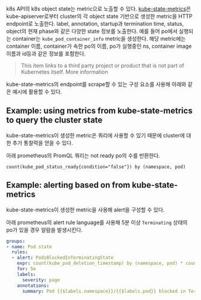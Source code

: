 k8s API의 k8s object state는 metric으로 노출할 수 있다. [kube-state-metrics](https://github.com/kubernetes/kube-state-metrics)은 kube-apiserver로부터 cluster의 각 object state 기반으로 생성한 metric을 HTTP endpoint로 노출한다. label, annotation, startup과 termination time, status, object의 현재 phase와 같은 다양한 state 정보를 노출한다. 예를 들어 po에서 실행되는 container는 `kube_pod_container_info` metric을 생성한다. 해당 metric에는 container 이름, container가 속한 po의 이름, po가 실행중인 ns, container image 이름과 id등과 같은 정보를 포함한다.

> This item links to a third party project or product that is not part of Kubernetes itself. More information

kube-state-metrics의 endpoint를 scrape할 수 있는 구성 요소를 사용해 아래와 같은 예시에 활용할 수 있다.

## Example: using metrics from kube-state-metrics to query the cluster state 
kube-state-metrics이 생성한 metric은 쿼리에 사용할 수 있기 때문에 cluster에 대한 추가 통찰력을 얻을 수 있다.

아래 prometheus의 PromQL 쿼리는 not ready po의 수를 반환한다.
```
count(kube_pod_status_ready{condition="false"}) by (namespace, pod)
```

## Example: alerting based on from kube-state-metrics
kube-state-metrics이 생성한 metric을 사용해 alert을 구성할 수 있다.

아래 prometheus의 alert rule language를 사용해 5분 이상 `Terminating` 상태의 po가 있을 경우 알람을 발생시킨다.
``` yaml
groups:
- name: Pod state
  rules:
  - alert: PodsBlockedInTerminatingState
    expr: count(kube_pod_deletion_timestamp) by (namespace, pod) * count(kube_pod_status_reason{reason="NodeLost"} == 0) by (namespace, pod) > 0
    for: 5m
    labels:
      severity: page
    annotations:
      summary: Pod {{$labels.namespace}}/{{$labels.pod}} blocked in Terminating state.
```